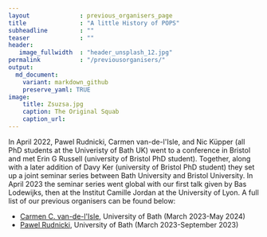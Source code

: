 ```yaml
---
layout              : previous_organisers_page
title               : "A little History of POPS"
subheadline         : ""
teaser              : ""
header:
   image_fullwidth  : "header_unsplash_12.jpg"
permalink           : "/previousorganisers/" 
output:
  md_document:
    variant: markdown_github
    preserve_yaml: TRUE
image:
    title: Zsuzsa.jpg
    caption: The Original Squab
    caption_url: 
---
```

In April 2022, Pawel Rudnicki, Carmen van-de-l'Isle, and Nic Küpper (all PhD students at the Univeristy of Bath UK) went to a conference in Bristol and met Erin G Russell (university of Bristol PhD student). Together, along with a later addition of Davy Ker (university of Bristol PhD student) they set up a joint seminar series between Bath University and Bristol University. In April 2023 the seminar series went global with our first talk given by Bas Lodewijks, then at the Institut Camille Jordan at the University of Lyon. A full list of our previous organisers can be found below:

* [Carmen C. van-de-l'Isle](https://people.bath.ac.uk/ccvdli20/index.html), University of Bath (March 2023-May 2024)
* [Pawel Rudnicki](https://people.bath.ac.uk/pr558/index.html), University of Bath (March 2023-September 2023)
